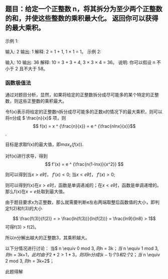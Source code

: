 ## 题目：给定一个正整数 n，将其拆分为至少两个正整数的和，并使这些整数的乘积最大化。 返回你可以获得的最大乘积。

示例 1:

输入: 2
输出: 1
解释: 2 = 1 + 1, 1 × 1 = 1。
示例 2:

输入: 10
输出: 36
解释: 10 = 3 + 3 + 4, 3 × 3 × 4 = 36。
说明: 你可以假设 n 不小于 2 且不大于 58。

### 函数极值法
 
通过对题目分析，显然，如果将给定的正整数拆分成尽可能多的某个特定的正整数，则这些正整数的乘积最大。

令f(x)表示将给定的正整数n拆分成尽可能多的正数x的情况下的最大乘积，则可以将n分成 $ \frac{n}{x}$ 项，则
$$ f(x) = x ^ {\frac{n}{x}} = e ^ {\frac{nlnx}{x}}$$.

目标是求取f(x)的最大值，即$max_x(f(x))$.

对f(x)进行求导，得到$$  f'(x) = e ^ {\frac{n(1-lnx)}{x^2}} $$

则可以得到当$x > e$时， $f'(x) < 0$;
当$x < e$时， $f'(x) > 0$;

则可以得到f(x)在$x > e$时，函数是单调递减的；在$x < e$时，函数是单调递增的。那么f(x)在$x = e$处取到最大值。

由于题目要求x为正整数，那么就需要判断e左右两端取整后函数值的大小，即判定f(2)和f(3)的大小

$$ \frac{f(3)}{f(2)}  = > \frac{ln(f(3))}{ln(f(2))} = \frac{ln9}{ln8} > 1$$
可得f(3) > f(2)。

所以n分解出越大的正整数3，其乘积越大。

以下分情况进行讨论：
当$ n \equiv 0 mod 3$, 则$n = 3k$；
当$ n \equiv 1 mod 3$, 则$n = 3k+1$，此时由于2*2 > 1*3，则将n分成(k-1)个3和2个2；
当$ n \equiv 2 mod 3$, 则$n = 3k+2$；

此题得解
